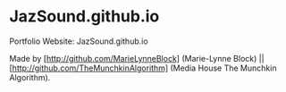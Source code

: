 # JazSound.github.io
Portfolio Website: JazSound.github.io


Made by [http://github.com/MarieLynneBlock] (Marie-Lynne Block) || [http://github.com/TheMunchkinAlgorithm] (Media House The Munchkin Algorithm).
